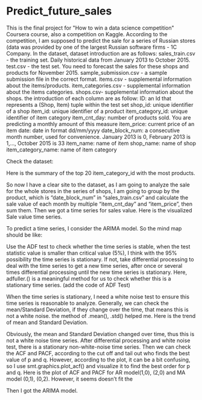 # Predict_future_sales

This is the final project for "How to win a data science competition" Coursera course, also a competition on Kaggle. According to the competition, I am supposed to predict the sale for a series of Russian stores (data was provided by one of the largest Russian software firms - 1C Company. 
In the dataset, dataset introduction are as follows:
sales_train.csv - the training set. Daily historical data from January 2013 to October 2015.
test.csv - the test set. You need to forecast the sales for these shops and products for November 2015.
sample_submission.csv - a sample submission file in the correct format.
items.csv - supplemental information about the items/products.
item_categories.csv  - supplemental information about the items categories.
shops.csv- supplemental information about the shops.
the introduction of each column are as follow:
ID: an Id that represents a (Shop, Item) tuple within the test set
shop_id: unique identifier of a shop
item_id: unique identifier of a product
item_category_id: unique identifier of item category
item_cnt_day: number of products sold. You are predicting a monthly amount of this measure
item_price: current price of an item
date: date in format dd/mm/yyyy
date_block_num: a consecutive month number, used for convenience. January 2013 is 0, February 2013 is 1,..., October 2015 is 33
item_name: name of item
shop_name: name of shop
item_category_name: name of item category
 
Check the dataset:


Here is the summary of the top 20 item_category_id with the most products.

So now I have a clear site to the dataset, as I am going to analyze the sale for the whole stores  in the series of shops, I am going to group by the product, which is “date_block_num” in “sales_train.csv” and calculate the sale value of each month by multiple “item_cnt_day” and “item_price”, then sum them.  Then we got a time series for sales value. Here is the visualized Sale value time series.


To predict a time series, I consider the ARIMA model. So the mind map should be like:


Use the ADF test to check whether the time series is stable, when the test statistic value is smaller than critical value (5%), I think with the 95% possibility the time series is stationary. If not, take differential processing to deal with the time series to get a new time series, after once or several times differential processing until the new time series is stationary. Here, adfuller.() is a meaningful method for us to check whether this is a stationary time series.     (add the code of ADF Test)

When the time series is stationary, I need a white noise test to ensure this time series is reasonable to analyze. Generally, we can check the mean/Standard Deviation, if they change over the time, that means this is not a white noise. the method of .mean(), .std() helped me. Here is the trend of mean and Standard Deviation.
 
Obviously, the mean and Standard Deviation changed over time, thus this is not a white noise time series.
After differential processing and white noise test, there is a stationary non-white-noise time series. Then we can check the ACF and PACF, according to the cut off and tail out who finds the best value of p and q. However, according to the plot, it can be a bit confusing, so I use smt.graphics.plot_acf() and visualize it to find the best order for p and q. Here is the plot of ACF and PACF for AR model(1,0), (2,0) and MA model (0,1), (0,2). However, it seems doesn’t fit the 


Then I got the ARIMA model. 
